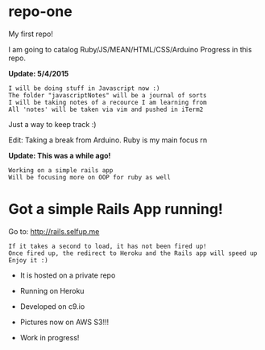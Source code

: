 # repo-one
My first repo!

I am going to catalog Ruby/JS/MEAN/HTML/CSS/Arduino Progress in this repo.

**Update: 5/4/2015**

    I will be doing stuff in Javascript now :)
    The folder "javascriptNotes" will be a journal of sorts
    I will be taking notes of a recource I am learning from
    All 'notes' will be taken via vim and pushed in iTerm2

Just a way to keep track :)

Edit: Taking a break from Arduino. Ruby is my main focus rn

**Update: This was a while ago!**

    Working on a simple rails app
    Will be focusing more on OOP for ruby as well

# Got a simple Rails App running!

Go to: http://rails.selfup.me

    If it takes a second to load, it has not been fired up!
    Once fired up, the redirect to Heroku and the Rails app will speed up
    Enjoy it :)

* It is hosted on a private repo

* Running on Heroku

* Developed on c9.io

* Pictures now on AWS S3!!!

* Work in progress!







